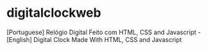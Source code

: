 # digitalclockweb
[Portuguese] Relógio Digital Feito com HTML, CSS and Javascript - [English] Digital Clock Made With HTML, CSS and Javascript
